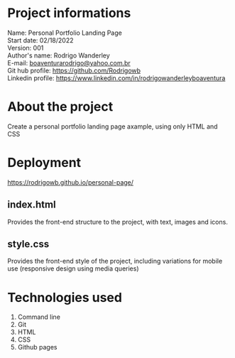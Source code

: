 # Project informations
Name: Personal Portfolio Landing Page <br />
Start date: 02/18/2022 <br />
Version: 001 <br />
Author's name: Rodrigo Wanderley <br />
E-mail: <boaventurarodrigo@yahoo.com.br> <br />
Git hub profile: <https://github.com/Rodrigowb> <br />
Linkedin profile: <https://www.linkedin.com/in/rodrigowanderleyboaventura> <br />
# About the project
Create a personal portfolio landing page axample, using only HTML and CSS
# Deployment
<https://rodrigowb.github.io/personal-page/>
## index.html
Provides the front-end structure to the project, with text, images and icons. <br />
## style.css 
Provides the front-end style of the project, including variations for mobile use (responsive design using media queries) <br />
# Technologies used
1. Command line
2. Git
3. HTML
4. CSS
6. Github pages